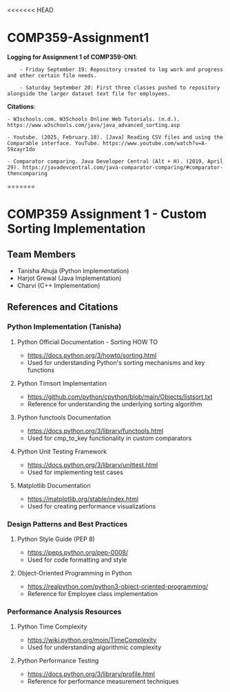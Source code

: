 <<<<<<< HEAD
# COMP359-Assignment1
**Logging for Assignment 1 of COMP359-ON1**:

        - Friday September 19: Repository created to log work and progress and other certain file needs.
        
        - Saturday September 20: First three classes pushed to repository alongside the larger dataset text file for employees. 

**Citations**:

    - W3schools.com. W3Schools Online Web Tutorials. (n.d.). https://www.w3schools.com/java/java_advanced_sorting.asp
    
    - Youtube. (2025, February.18). [Java] Reading CSV files and using the Comparable interface. YouTube. https://www.youtube.com/watch?v=A-59zayrIdo
    
    - Comparator comparing. Java Developer Central (Alt + H). (2019, April 29). https://javadevcentral.com/java-comparator-comparing/#comparator-thencomparing 
=======
# COMP359 Assignment 1 - Custom Sorting Implementation

## Team Members
- Tanisha Ahuja (Python Implementation)
- Harjot Grewal (Java Implementation)
- Charvi (C++ Implementation)

## References and Citations

### Python Implementation (Tanisha)
1. Python Official Documentation - Sorting HOW TO
   - https://docs.python.org/3/howto/sorting.html
   - Used for understanding Python's sorting mechanisms and key functions

2. Python Timsort Implementation
   - https://github.com/python/cpython/blob/main/Objects/listsort.txt
   - Reference for understanding the underlying sorting algorithm

3. Python functools Documentation
   - https://docs.python.org/3/library/functools.html
   - Used for cmp_to_key functionality in custom comparators

4. Python Unit Testing Framework
   - https://docs.python.org/3/library/unittest.html
   - Used for implementing test cases

5. Matplotlib Documentation
   - https://matplotlib.org/stable/index.html
   - Used for creating performance visualizations

### Design Patterns and Best Practices
1. Python Style Guide (PEP 8)
   - https://peps.python.org/pep-0008/
   - Used for code formatting and style

2. Object-Oriented Programming in Python
   - https://realpython.com/python3-object-oriented-programming/
   - Reference for Employee class implementation

### Performance Analysis Resources
1. Python Time Complexity
   - https://wiki.python.org/moin/TimeComplexity
   - Used for understanding algorithmic complexity

2. Python Performance Testing
   - https://docs.python.org/3/library/profile.html
   - Reference for performance measurement techniques

